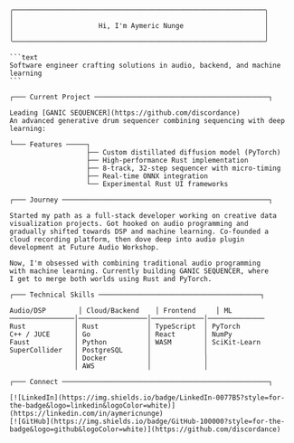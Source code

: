 <pre>
<code>
╭──────────────────────────────────────────────────────────────╮
│                                                              │
│                     Hi, I'm Aymeric Nunge                    │
│                                                              │
╰──────────────────────────────────────────────────────────────╯

```text
Software engineer crafting solutions in audio, backend, and machine learning
```

┌─── Current Project ───────────────────────────────────────────┐

Leading [GANIC SEQUENCER](https://github.com/discordance)
An advanced generative drum sequencer combining sequencing with deep learning:

└─── Features ─────┐
                   ├── Custom distillated diffusion model (PyTorch)
                   ├── High-performance Rust implementation
                   ├── 8-track, 32-step sequencer with micro-timing
                   ├── Real-time ONNX integration
                   └── Experimental Rust UI frameworks

┌─── Journey ───────────────────────────────────────────────────┐

Started my path as a full-stack developer working on creative data 
visualization projects. Got hooked on audio programming and 
gradually shifted towards DSP and machine learning. Co-founded a 
cloud recording platform, then dove deep into audio plugin 
development at Future Audio Workshop.

Now, I'm obsessed with combining traditional audio programming 
with machine learning. Currently building GANIC SEQUENCER, where 
I get to merge both worlds using Rust and PyTorch.

┌─── Technical Skills ────────────────────────────────────────┐

Audio/DSP        │ Cloud/Backend    │ Frontend     │ ML
────────────────│─────────────────│─────────────│──────────────
Rust            │ Rust            │ TypeScript  │ PyTorch
C++ / JUCE      │ Go              │ React       │ NumPy
Faust           │ Python          │ WASM        │ SciKit-Learn
SuperCollider   │ PostgreSQL      │             │
                │ Docker          │             │
                │ AWS             │             │

┌─── Connect ───────────────────────────────────────────────────┐

[![LinkedIn](https://img.shields.io/badge/LinkedIn-0077B5?style=for-the-badge&logo=linkedin&logoColor=white)](https://linkedin.com/in/aymericnunge)
[![GitHub](https://img.shields.io/badge/GitHub-100000?style=for-the-badge&logo=github&logoColor=white)](https://github.com/discordance)
</code>
</pre>
